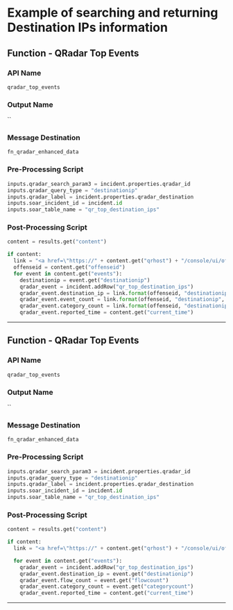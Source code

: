 <!--
    DO NOT MANUALLY EDIT THIS FILE
    THIS FILE IS AUTOMATICALLY GENERATED WITH resilient-sdk codegen
    Generated with resilient-sdk v48.0.4034
-->

# Example of searching and returning Destination IPs information

## Function - QRadar Top Events

### API Name
`qradar_top_events`

### Output Name
``

### Message Destination
`fn_qradar_enhanced_data`

### Pre-Processing Script
```python
inputs.qradar_search_param3 = incident.properties.qradar_id
inputs.qradar_query_type = "destinationip"
inputs.qradar_label = incident.properties.qradar_destination
inputs.soar_incident_id = incident.id
inputs.soar_table_name = "qr_top_destination_ips"
```

### Post-Processing Script
```python
content = results.get("content")

if content:
  link = "<a href=\"https://" + content.get("qrhost") + "/console/ui/offenses/{0}/events?filter={1}%3B%3D%3B%3B{2}&page=1&pagesize=10\" target=\"_blank\">{3}</a>"
  offenseid = content.get("offenseid")
  for event in content.get("events"):
    destinationip = event.get("destinationip")
    qradar_event = incident.addRow("qr_top_destination_ips")
    qradar_event.destination_ip = link.format(offenseid, "destinationip", destinationip, destinationip)
    qradar_event.event_count = link.format(offenseid, "destinationip", destinationip, event.get("eventcount"))
    qradar_event.category_count = link.format(offenseid, "destinationip", destinationip, event.get("categorycount"))
    qradar_event.reported_time = content.get("current_time")
```

---

## Function - QRadar Top Events

### API Name
`qradar_top_events`

### Output Name
``

### Message Destination
`fn_qradar_enhanced_data`

### Pre-Processing Script
```python
inputs.qradar_search_param3 = incident.properties.qradar_id
inputs.qradar_query_type = "destinationip"
inputs.qradar_label = incident.properties.qradar_destination
inputs.soar_incident_id = incident.id
inputs.soar_table_name = "qr_top_destination_ips"
```

### Post-Processing Script
```python
content = results.get("content")

if content:
  link = "<a href=\"https://" + content.get("qrhost") + "/console/ui/offenses/{0}/events?filter={1}%3B%3D%3B%3B{2}&page=1&pagesize=10\" target=\"_blank\">{3}</a>"

  for event in content.get("events"):
    qradar_event = incident.addRow("qr_top_destination_ips")
    qradar_event.destination_ip = event.get("destinationip")
    qradar_event.flow_count = event.get("flowcount")
    qradar_event.category_count = event.get("categorycount")
    qradar_event.reported_time = content.get("current_time")
```

---

